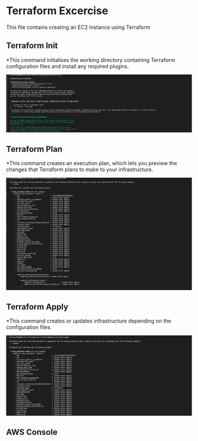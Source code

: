# Terraform Excercise
This file contains creating an EC2 Instance using Terraform

## Terraform Init
*This command initialises the working directory containing Terraform configuration files and install any required plugins.

![](terraform-init.png)

## Terraform Plan
*This command creates an execution plan, which lets you preview the changes that Terraform plans to make to your infrastructure. 

![](terraform-plan.png)

## Terraform Apply
*This command creates or updates infrastructure depending on the configuration files.

![](terraform-apply.png)

## AWS Console




